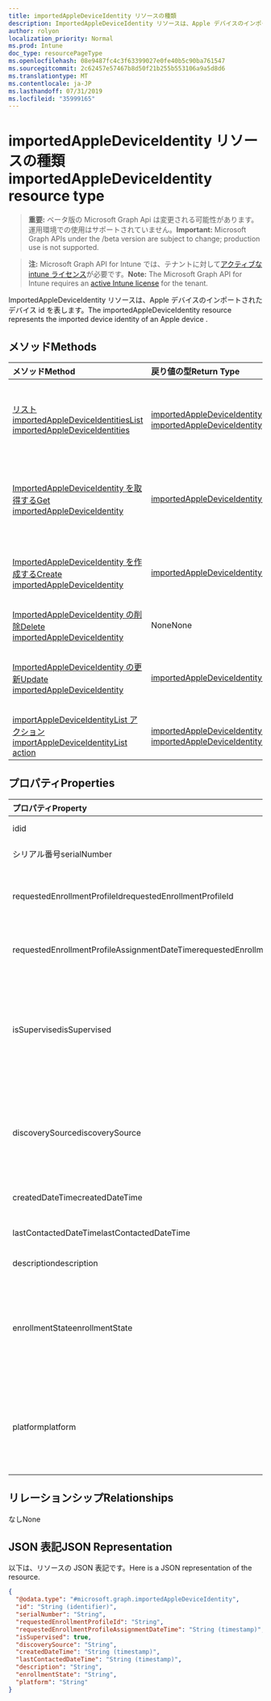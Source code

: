 ```yaml
---
title: importedAppleDeviceIdentity リソースの種類
description: ImportedAppleDeviceIdentity リソースは、Apple デバイスのインポートされたデバイス id を表します。
author: rolyon
localization_priority: Normal
ms.prod: Intune
doc_type: resourcePageType
ms.openlocfilehash: 08e9487fc4c3f63399027e0fe40b5c90ba761547
ms.sourcegitcommit: 2c62457e57467b8d50f21b255b553106a9a5d8d6
ms.translationtype: MT
ms.contentlocale: ja-JP
ms.lasthandoff: 07/31/2019
ms.locfileid: "35999165"
---
```

# <a name="importedappledeviceidentity-resource-type"></a><span data-ttu-id="964e5-103">importedAppleDeviceIdentity リソースの種類</span><span class="sxs-lookup"><span data-stu-id="964e5-103">importedAppleDeviceIdentity resource type</span></span>

> <span data-ttu-id="964e5-104">**重要:** ベータ版の Microsoft Graph Api は変更される可能性があります。運用環境での使用はサポートされていません。</span><span class="sxs-lookup"><span data-stu-id="964e5-104">**Important:** Microsoft Graph APIs under the /beta version are subject to change; production use is not supported.</span></span>

> <span data-ttu-id="964e5-105">**注:** Microsoft Graph API for Intune では、テナントに対して[アクティブな intune ライセンス](https://go.microsoft.com/fwlink/?linkid=839381)が必要です。</span><span class="sxs-lookup"><span data-stu-id="964e5-105">**Note:** The Microsoft Graph API for Intune requires an [active Intune license](https://go.microsoft.com/fwlink/?linkid=839381) for the tenant.</span></span>

<span data-ttu-id="964e5-106">ImportedAppleDeviceIdentity リソースは、Apple デバイスのインポートされたデバイス id を表します。</span><span class="sxs-lookup"><span data-stu-id="964e5-106">The importedAppleDeviceIdentity resource represents the imported device identity of an Apple device .</span></span>

## <a name="methods"></a><span data-ttu-id="964e5-107">メソッド</span><span class="sxs-lookup"><span data-stu-id="964e5-107">Methods</span></span>
|<span data-ttu-id="964e5-108">メソッド</span><span class="sxs-lookup"><span data-stu-id="964e5-108">Method</span></span>|<span data-ttu-id="964e5-109">戻り値の型</span><span class="sxs-lookup"><span data-stu-id="964e5-109">Return Type</span></span>|<span data-ttu-id="964e5-110">説明</span><span class="sxs-lookup"><span data-stu-id="964e5-110">Description</span></span>|
|:---|:---|:---|
|[<span data-ttu-id="964e5-111">リスト importedAppleDeviceIdentities</span><span class="sxs-lookup"><span data-stu-id="964e5-111">List importedAppleDeviceIdentities</span></span>](../api/intune-enrollment-importedappledeviceidentity-list.md)|<span data-ttu-id="964e5-112">[importedAppleDeviceIdentity](../resources/intune-enrollment-importedappledeviceidentity.md)コレクション</span><span class="sxs-lookup"><span data-stu-id="964e5-112">[importedAppleDeviceIdentity](../resources/intune-enrollment-importedappledeviceidentity.md) collection</span></span>|<span data-ttu-id="964e5-113">[ImportedAppleDeviceIdentity](../resources/intune-enrollment-importedappledeviceidentity.md)オブジェクトのプロパティとリレーションシップをリストします。</span><span class="sxs-lookup"><span data-stu-id="964e5-113">List properties and relationships of the [importedAppleDeviceIdentity](../resources/intune-enrollment-importedappledeviceidentity.md) objects.</span></span>|
|[<span data-ttu-id="964e5-114">ImportedAppleDeviceIdentity を取得する</span><span class="sxs-lookup"><span data-stu-id="964e5-114">Get importedAppleDeviceIdentity</span></span>](../api/intune-enrollment-importedappledeviceidentity-get.md)|[<span data-ttu-id="964e5-115">importedAppleDeviceIdentity</span><span class="sxs-lookup"><span data-stu-id="964e5-115">importedAppleDeviceIdentity</span></span>](../resources/intune-enrollment-importedappledeviceidentity.md)|<span data-ttu-id="964e5-116">[ImportedAppleDeviceIdentity](../resources/intune-enrollment-importedappledeviceidentity.md)オブジェクトのプロパティとリレーションシップを読み取ります。</span><span class="sxs-lookup"><span data-stu-id="964e5-116">Read properties and relationships of the [importedAppleDeviceIdentity](../resources/intune-enrollment-importedappledeviceidentity.md) object.</span></span>|
|[<span data-ttu-id="964e5-117">ImportedAppleDeviceIdentity を作成する</span><span class="sxs-lookup"><span data-stu-id="964e5-117">Create importedAppleDeviceIdentity</span></span>](../api/intune-enrollment-importedappledeviceidentity-create.md)|[<span data-ttu-id="964e5-118">importedAppleDeviceIdentity</span><span class="sxs-lookup"><span data-stu-id="964e5-118">importedAppleDeviceIdentity</span></span>](../resources/intune-enrollment-importedappledeviceidentity.md)|<span data-ttu-id="964e5-119">新しい[importedAppleDeviceIdentity](../resources/intune-enrollment-importedappledeviceidentity.md)オブジェクトを作成します。</span><span class="sxs-lookup"><span data-stu-id="964e5-119">Create a new [importedAppleDeviceIdentity](../resources/intune-enrollment-importedappledeviceidentity.md) object.</span></span>|
|[<span data-ttu-id="964e5-120">ImportedAppleDeviceIdentity の削除</span><span class="sxs-lookup"><span data-stu-id="964e5-120">Delete importedAppleDeviceIdentity</span></span>](../api/intune-enrollment-importedappledeviceidentity-delete.md)|<span data-ttu-id="964e5-121">None</span><span class="sxs-lookup"><span data-stu-id="964e5-121">None</span></span>|<span data-ttu-id="964e5-122">[ImportedAppleDeviceIdentity](../resources/intune-enrollment-importedappledeviceidentity.md)を削除します。</span><span class="sxs-lookup"><span data-stu-id="964e5-122">Deletes a [importedAppleDeviceIdentity](../resources/intune-enrollment-importedappledeviceidentity.md).</span></span>|
|[<span data-ttu-id="964e5-123">ImportedAppleDeviceIdentity の更新</span><span class="sxs-lookup"><span data-stu-id="964e5-123">Update importedAppleDeviceIdentity</span></span>](../api/intune-enrollment-importedappledeviceidentity-update.md)|[<span data-ttu-id="964e5-124">importedAppleDeviceIdentity</span><span class="sxs-lookup"><span data-stu-id="964e5-124">importedAppleDeviceIdentity</span></span>](../resources/intune-enrollment-importedappledeviceidentity.md)|<span data-ttu-id="964e5-125">[ImportedAppleDeviceIdentity](../resources/intune-enrollment-importedappledeviceidentity.md)オブジェクトのプロパティを更新します。</span><span class="sxs-lookup"><span data-stu-id="964e5-125">Update the properties of a [importedAppleDeviceIdentity](../resources/intune-enrollment-importedappledeviceidentity.md) object.</span></span>|
|[<span data-ttu-id="964e5-126">importAppleDeviceIdentityList アクション</span><span class="sxs-lookup"><span data-stu-id="964e5-126">importAppleDeviceIdentityList action</span></span>](../api/intune-enrollment-importedappledeviceidentity-importappledeviceidentitylist.md)|<span data-ttu-id="964e5-127">[importedAppleDeviceIdentityResult](../resources/intune-enrollment-importedappledeviceidentityresult.md)コレクション</span><span class="sxs-lookup"><span data-stu-id="964e5-127">[importedAppleDeviceIdentityResult](../resources/intune-enrollment-importedappledeviceidentityresult.md) collection</span></span>|<span data-ttu-id="964e5-128">まだ文書化されていません</span><span class="sxs-lookup"><span data-stu-id="964e5-128">Not yet documented</span></span>|

## <a name="properties"></a><span data-ttu-id="964e5-129">プロパティ</span><span class="sxs-lookup"><span data-stu-id="964e5-129">Properties</span></span>
|<span data-ttu-id="964e5-130">プロパティ</span><span class="sxs-lookup"><span data-stu-id="964e5-130">Property</span></span>|<span data-ttu-id="964e5-131">型</span><span class="sxs-lookup"><span data-stu-id="964e5-131">Type</span></span>|<span data-ttu-id="964e5-132">説明</span><span class="sxs-lookup"><span data-stu-id="964e5-132">Description</span></span>|
|:---|:---|:---|
|<span data-ttu-id="964e5-133">id</span><span class="sxs-lookup"><span data-stu-id="964e5-133">id</span></span>|<span data-ttu-id="964e5-134">String</span><span class="sxs-lookup"><span data-stu-id="964e5-134">String</span></span>|<span data-ttu-id="964e5-135">エンティティのキー。</span><span class="sxs-lookup"><span data-stu-id="964e5-135">Key of the entity.</span></span>|
|<span data-ttu-id="964e5-136">シリアル番号</span><span class="sxs-lookup"><span data-stu-id="964e5-136">serialNumber</span></span>|<span data-ttu-id="964e5-137">String</span><span class="sxs-lookup"><span data-stu-id="964e5-137">String</span></span>|<span data-ttu-id="964e5-138">デバイスのシリアル番号</span><span class="sxs-lookup"><span data-stu-id="964e5-138">Device serial number</span></span>|
|<span data-ttu-id="964e5-139">requestedEnrollmentProfileId</span><span class="sxs-lookup"><span data-stu-id="964e5-139">requestedEnrollmentProfileId</span></span>|<span data-ttu-id="964e5-140">String</span><span class="sxs-lookup"><span data-stu-id="964e5-140">String</span></span>|<span data-ttu-id="964e5-141">登録プロファイル Id 管理者が次回の登録時にデバイスに適用する予定</span><span class="sxs-lookup"><span data-stu-id="964e5-141">Enrollment profile Id admin intends to apply to the device during next enrollment</span></span>|
|<span data-ttu-id="964e5-142">requestedEnrollmentProfileAssignmentDateTime</span><span class="sxs-lookup"><span data-stu-id="964e5-142">requestedEnrollmentProfileAssignmentDateTime</span></span>|<span data-ttu-id="964e5-143">DateTimeOffset</span><span class="sxs-lookup"><span data-stu-id="964e5-143">DateTimeOffset</span></span>|<span data-ttu-id="964e5-144">時間登録プロファイルがデバイスに割り当てられている</span><span class="sxs-lookup"><span data-stu-id="964e5-144">The time enrollment profile was assigned to the device</span></span>|
|<span data-ttu-id="964e5-145">isSupervised</span><span class="sxs-lookup"><span data-stu-id="964e5-145">isSupervised</span></span>|<span data-ttu-id="964e5-146">Boolean</span><span class="sxs-lookup"><span data-stu-id="964e5-146">Boolean</span></span>|<span data-ttu-id="964e5-147">Apple デバイスが監視されているかどうかを示します。</span><span class="sxs-lookup"><span data-stu-id="964e5-147">Indicates if the Apple device is supervised.</span></span> <span data-ttu-id="964e5-148">詳細情報は次のとおりです。https://support.apple.com/en-us/HT202837</span><span class="sxs-lookup"><span data-stu-id="964e5-148">More information is at: https://support.apple.com/en-us/HT202837</span></span>|
|<span data-ttu-id="964e5-149">discoverySource</span><span class="sxs-lookup"><span data-stu-id="964e5-149">discoverySource</span></span>|[<span data-ttu-id="964e5-150">discoverySource</span><span class="sxs-lookup"><span data-stu-id="964e5-150">discoverySource</span></span>](../resources/intune-enrollment-discoverysource.md)|<span data-ttu-id="964e5-151">Apple デバイスの検出ソース。</span><span class="sxs-lookup"><span data-stu-id="964e5-151">Apple device discovery source.</span></span> <span data-ttu-id="964e5-152">可能な値は、`unknown`、`adminImport`、`deviceEnrollmentProgram` です。</span><span class="sxs-lookup"><span data-stu-id="964e5-152">Possible values are: `unknown`, `adminImport`, `deviceEnrollmentProgram`.</span></span>|
|<span data-ttu-id="964e5-153">createdDateTime</span><span class="sxs-lookup"><span data-stu-id="964e5-153">createdDateTime</span></span>|<span data-ttu-id="964e5-154">DateTimeOffset</span><span class="sxs-lookup"><span data-stu-id="964e5-154">DateTimeOffset</span></span>|<span data-ttu-id="964e5-155">デバイスの日時の作成日時</span><span class="sxs-lookup"><span data-stu-id="964e5-155">Created Date Time of the device</span></span>|
|<span data-ttu-id="964e5-156">lastContactedDateTime</span><span class="sxs-lookup"><span data-stu-id="964e5-156">lastContactedDateTime</span></span>|<span data-ttu-id="964e5-157">DateTimeOffset</span><span class="sxs-lookup"><span data-stu-id="964e5-157">DateTimeOffset</span></span>|<span data-ttu-id="964e5-158">デバイスの最終連絡日時</span><span class="sxs-lookup"><span data-stu-id="964e5-158">Last Contacted Date Time of the device</span></span>|
|<span data-ttu-id="964e5-159">description</span><span class="sxs-lookup"><span data-stu-id="964e5-159">description</span></span>|<span data-ttu-id="964e5-160">String</span><span class="sxs-lookup"><span data-stu-id="964e5-160">String</span></span>|<span data-ttu-id="964e5-161">デバイスの説明</span><span class="sxs-lookup"><span data-stu-id="964e5-161">The description of the device</span></span>|
|<span data-ttu-id="964e5-162">enrollmentState</span><span class="sxs-lookup"><span data-stu-id="964e5-162">enrollmentState</span></span>|[<span data-ttu-id="964e5-163">enrollmentState</span><span class="sxs-lookup"><span data-stu-id="964e5-163">enrollmentState</span></span>](../resources/intune-enrollment-enrollmentstate.md)|<span data-ttu-id="964e5-164">Intune でのデバイスの状態。</span><span class="sxs-lookup"><span data-stu-id="964e5-164">The state of the device in Intune.</span></span> <span data-ttu-id="964e5-165">使用可能な値: `unknown`、`enrolled`、`pendingReset`、`failed`、`notContacted`、`blocked`。</span><span class="sxs-lookup"><span data-stu-id="964e5-165">Possible values are: `unknown`, `enrolled`, `pendingReset`, `failed`, `notContacted`, `blocked`.</span></span>|
|<span data-ttu-id="964e5-166">platform</span><span class="sxs-lookup"><span data-stu-id="964e5-166">platform</span></span>|[<span data-ttu-id="964e5-167">プラットフォーム</span><span class="sxs-lookup"><span data-stu-id="964e5-167">platform</span></span>](../resources/intune-enrollment-platform.md)|<span data-ttu-id="964e5-168">デバイスのプラットフォーム。</span><span class="sxs-lookup"><span data-stu-id="964e5-168">The platform of the Device.</span></span> <span data-ttu-id="964e5-169">使用可能な値: `unknown`、`ios`、`android`、`windows`、`windowsMobile`、`macOS`。</span><span class="sxs-lookup"><span data-stu-id="964e5-169">Possible values are: `unknown`, `ios`, `android`, `windows`, `windowsMobile`, `macOS`.</span></span>|

## <a name="relationships"></a><span data-ttu-id="964e5-170">リレーションシップ</span><span class="sxs-lookup"><span data-stu-id="964e5-170">Relationships</span></span>
<span data-ttu-id="964e5-171">なし</span><span class="sxs-lookup"><span data-stu-id="964e5-171">None</span></span>

## <a name="json-representation"></a><span data-ttu-id="964e5-172">JSON 表記</span><span class="sxs-lookup"><span data-stu-id="964e5-172">JSON Representation</span></span>
<span data-ttu-id="964e5-173">以下は、リソースの JSON 表記です。</span><span class="sxs-lookup"><span data-stu-id="964e5-173">Here is a JSON representation of the resource.</span></span>
<!-- {
  "blockType": "resource",
  "keyProperty": "id",
  "@odata.type": "microsoft.graph.importedAppleDeviceIdentity"
}
-->
``` json
{
  "@odata.type": "#microsoft.graph.importedAppleDeviceIdentity",
  "id": "String (identifier)",
  "serialNumber": "String",
  "requestedEnrollmentProfileId": "String",
  "requestedEnrollmentProfileAssignmentDateTime": "String (timestamp)",
  "isSupervised": true,
  "discoverySource": "String",
  "createdDateTime": "String (timestamp)",
  "lastContactedDateTime": "String (timestamp)",
  "description": "String",
  "enrollmentState": "String",
  "platform": "String"
}
```





